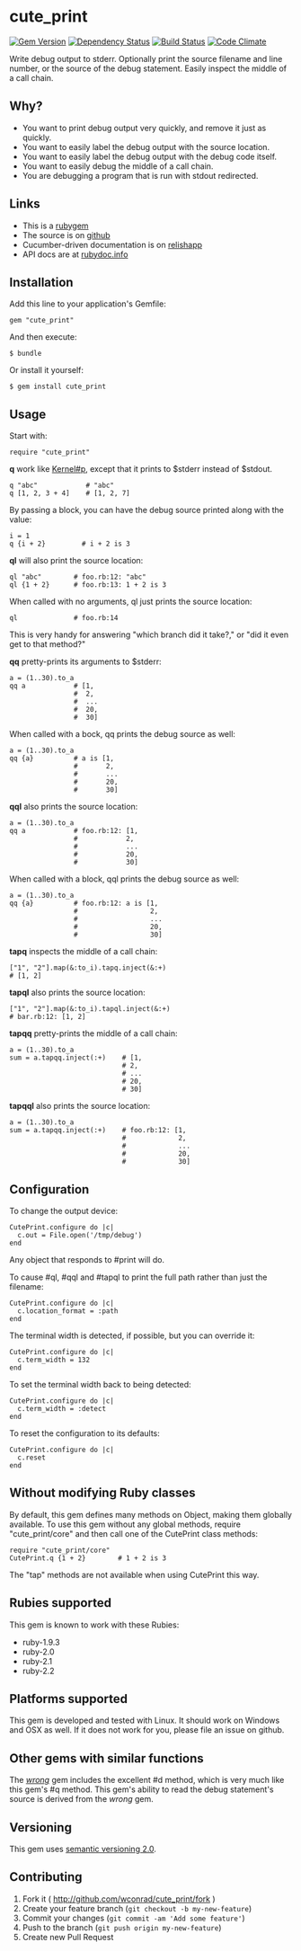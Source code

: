 # cute_print
[![Gem Version](https://badge.fury.io/rb/cute_print.png)](http://badge.fury.io/rb/cute_print)
[![Dependency Status](https://gemnasium.com/wconrad/cute_print.svg)](https://gemnasium.com/wconrad/cute_print)
[![Build Status](https://travis-ci.org/wconrad/cute_print.png)](https://travis-ci.org/wconrad/cute_print)
[![Code Climate](https://codeclimate.com/github/wconrad/cute_print.png)](https://codeclimate.com/github/wconrad/cute_print)

Write debug output to stderr.  Optionally print the source filename
and line number, or the source of the debug statement.  Easily inspect
the middle of a call chain.

## Why?

* You want to print debug output very quickly, and remove it just as
  quickly.
* You want to easily label the debug output with the source
  location.
* You want to easily label the debug output with the debug
  code itself.
* You want to easily debug the middle of a call chain.
* You are debugging a program that is run with stdout redirected.

## Links

* This is a [rubygem](http://rubygems.org/gems/cute_print)
* The source is on [github](https://github.com/wconrad/cute_print)
* Cucumber-driven documentation is on
  [relishapp](https://www.relishapp.com/wconrad/cute-print/v/0-2-0/docs)
* API docs are at
  [rubydoc.info](http://rubydoc.info/gems/cute_print)

## Installation

Add this line to your application's Gemfile:

    gem "cute_print"

And then execute:

    $ bundle

Or install it yourself:

    $ gem install cute_print

## Usage

Start with:

    require "cute_print"

**q** work like
[Kernel#p](http://www.ruby-doc.org/core-2.1.3/Kernel.html#method-i-p),
except that it prints to $stderr instead of $stdout.

    q "abc"            # "abc"
    q [1, 2, 3 + 4]    # [1, 2, 7]

By passing a block, you can have the debug source printed along with
the value:

    i = 1
    q {i + 2}         # i + 2 is 3

**ql** will also print the source location:

    ql "abc"        # foo.rb:12: "abc"
    ql {1 + 2}      # foo.rb:13: 1 + 2 is 3

When called with no arguments, ql just prints the source location:

    ql              # foo.rb:14

This is very handy for answering "which branch did it take?," or "did
it even get to that method?"

**qq** pretty-prints its arguments to $stderr:

    a = (1..30).to_a
    qq a            # [1,
                    #  2,
                    #  ...
                    #  20,
                    #  30]

When called with a bock, qq prints the debug source as well:

    a = (1..30).to_a
    qq {a}          # a is [1,
                    #       2,
                    #       ...
                    #       20,
                    #       30]

**qql** also prints the source location:

    a = (1..30).to_a
    qq a            # foo.rb:12: [1,
                    #            2,
                    #            ...
                    #            20,
                    #            30]

When called with a block, qql prints the debug source as well:

    a = (1..30).to_a
    qq {a}          # foo.rb:12: a is [1,
                    #                  2,
                    #                  ...
                    #                  20,
                    #                  30]

**tapq** inspects the middle of a call chain:

    ["1", "2"].map(&:to_i).tapq.inject(&:+)
    # [1, 2]

**tapql** also prints the source location:

    ["1", "2"].map(&:to_i).tapql.inject(&:+)
    # bar.rb:12: [1, 2]

**tapqq** pretty-prints the middle of a call chain:

    a = (1..30).to_a
    sum = a.tapqq.inject(:+)    # [1,
                                # 2,
                                # ...
                                # 20,
                                # 30]

**tapqql** also prints the source location:

    a = (1..30).to_a
    sum = a.tapqq.inject(:+)    # foo.rb:12: [1,
                                #             2,
                                #             ...
                                #             20,
                                #             30]

## Configuration

To change the output device:

    CutePrint.configure do |c|
      c.out = File.open('/tmp/debug')
    end

Any object that responds to #print will do.

To cause #ql, #qql and #tapql to print the full path rather than just
the filename:

    CutePrint.configure do |c|
      c.location_format = :path
    end

The terminal width is detected, if possible, but you can override it:

    CutePrint.configure do |c|
      c.term_width = 132
    end

To set the terminal width back to being detected:

    CutePrint.configure do |c|
      c.term_width = :detect
    end

To reset the configuration to its defaults:

    CutePrint.configure do |c|
      c.reset
    end

## Without modifying Ruby classes

By default, this gem defines many methods on Object, making them
globally available.  To use this gem without any global methods,
require "cute_print/core" and then call one of the CutePrint class
methods:

    require "cute_print/core"
    CutePrint.q {1 + 2}        # 1 + 2 is 3

The "tap" methods are not available when using CutePrint this way.

## Rubies supported

This gem is known to work with these Rubies:

* ruby-1.9.3
* ruby-2.0
* ruby-2.1
* ruby-2.2

## Platforms supported

This gem is developed and tested with Linux.  It should work on
Windows and OSX as well.  If it does not work for you, please file an
issue on github.

## Other gems with similar functions

The [_wrong_][1] gem includes the excellent #d method, which is very
much like this gem's #q method.  This gem's ability to read the debug
statement's source is derived from the _wrong_ gem.

## Versioning

This gem uses [semantic versioning 2.0][3].

## Contributing

1. Fork it ( http://github.com/wconrad/cute_print/fork )
2. Create your feature branch (`git checkout -b my-new-feature`)
3. Commit your changes (`git commit -am 'Add some feature'`)
4. Push to the branch (`git push origin my-new-feature`)
5. Create new Pull Request

[1]: http://rubygems.org/gems/wrong
[2]: https://www.relishapp.com/wconrad/cute-print/v/0-2-0/docs
[3]: http://semver.org/spec/v2.0.0.html
